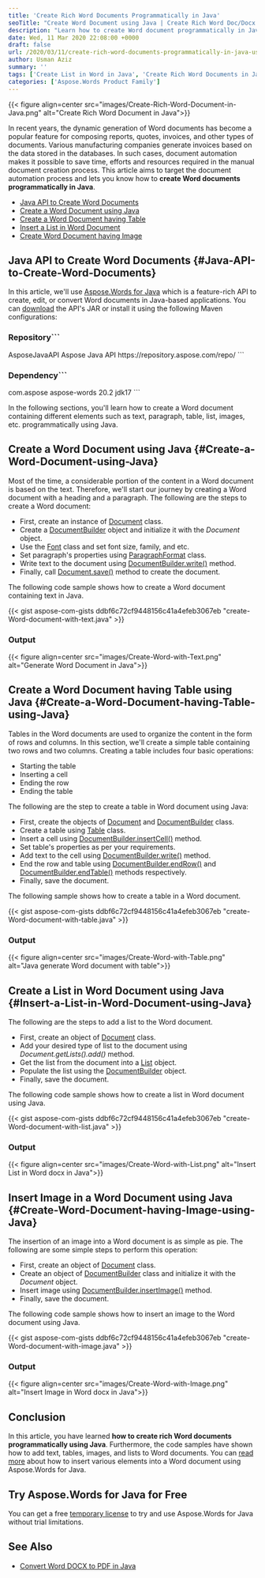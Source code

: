 ```yaml
---
title: 'Create Rich Word Documents Programmatically in Java'
seoTitle: "Create Word Document using Java | Create Rich Word Doc/Docx in Java"
description: "Learn how to create Word document programmatically in Java. Java Word API to create rich Word DOC/DOCX with headings, paragraphs, tables, lists, images."
date: Wed, 11 Mar 2020 22:08:00 +0000
draft: false
url: /2020/03/11/create-rich-word-documents-programmatically-in-java-using-java-word-api/
author: Usman Aziz
summary: ''
tags: ['Create List in Word in Java', 'Create Rich Word Documents in Java', 'Create table in Word in Java', 'Java Word API']
categories: ['Aspose.Words Product Family']
---
```




{{< figure align=center src="images/Create-Rich-Word-Document-in-Java.png" alt="Create Rich Word Document in Java">}}


In recent years, the dynamic generation of Word documents has become a popular feature for composing reports, quotes, invoices, and other types of documents. Various manufacturing companies generate invoices based on the data stored in the databases. In such cases, document automation makes it possible to save time, efforts and resources required in the manual document creation process. This article aims to target the document automation process and lets you know how to **create Word documents programmatically in Java**.

*   [Java API to Create Word Documents][1]
*   [Create a Word Document using Java][2]
*   [Create a Word Document having Table][3]
*   [Insert a List in Word Document][4]
*   [Create Word Document having Image][5]

## Java API to Create Word Documents {#Java-API-to-Create-Word-Documents}

In this article, we'll use [Aspose.Words for Java][6] which is a feature-rich API to create, edit, or convert Word documents in Java-based applications. You can [download][7] the API's JAR or install it using the following Maven configurations:

### Repository```
<repository>
    <id>AsposeJavaAPI</id>
    <name>Aspose Java API</name>
    <url>https://repository.aspose.com/repo/</url>
</repository>
```

### Dependency```
<dependency>
    <groupId>com.aspose</groupId>
    <artifactId>aspose-words</artifactId>
    <version>20.2</version>
    <classifier>jdk17</classifier>
</dependency>
```

In the following sections, you'll learn how to create a Word document containing different elements such as text, paragraph, table, list, images, etc. programmatically using Java.

## Create a Word Document using Java {#Create-a-Word-Document-using-Java}

Most of the time, a considerable portion of the content in a Word document is based on the text. Therefore, we'll start our journey by creating a Word document with a heading and a paragraph. The following are the steps to create a Word document:

*   First, create an instance of [Document][8] class.
*   Create a [DocumentBuilder][9] object and initialize it with the _Document_ object.
*   Use the [Font][10] class and set font size, family, and etc.
*   Set paragraph's properties using [ParagraphFormat][11] class.
*   Write text to the document using [DocumentBuilder.write()][12] method.
*   Finally, call [Document.save()][13] method to create the document.

The following code sample shows how to create a Word document containing text in Java.

{{< gist aspose-com-gists ddbf6c72cf9448156c41a4efeb3067eb "create-Word-document-with-text.java" >}}

### Output



{{< figure align=center src="images/Create-Word-with-Text.png" alt="Generate Word Document in Java">}}


## Create a Word Document having Table using Java {#Create-a-Word-Document-having-Table-using-Java}

Tables in the Word documents are used to organize the content in the form of rows and columns. In this section, we'll create a simple table containing two rows and two columns. Creating a table includes four basic operations:

*   Starting the table
*   Inserting a cell
*   Ending the row
*   Ending the table

The following are the step to create a table in Word document using Java:

*   First, create the objects of [Document][14] and [DocumentBuilder][15] class.
*   Create a table using [Table][16] class.
*   Insert a cell using [DocumentBuilder.insertCell()][17] method.
*   Set table's properties as per your requirements.
*   Add text to the cell using [DocumentBuilder.write()][18] method.
*   End the row and table using [DocumentBuilder.endRow()][19] and [DocumentBuilder.endTable()][20] methods respectively.
*   Finally, save the document.

The following sample shows how to create a table in a Word document.

{{< gist aspose-com-gists ddbf6c72cf9448156c41a4efeb3067eb "create-Word-document-with-table.java" >}}

### Output



{{< figure align=center src="images/Create-Word-with-Table.png" alt="Java generate Word document with table">}}


## Create a List in Word Document using Java {#Insert-a-List-in-Word-Document-using-Java}

The following are the steps to add a list to the Word document.

*   First, create an object of [Document][21] class.
*   Add your desired type of list to the document using _Document.getLists().add()_ method.
*   Get the list from the document into a [List][22] object.
*   Populate the list using the [DocumentBuilder][23] object.
*   Finally, save the document.

The following code sample shows how to create a list in Word document using Java.

{{< gist aspose-com-gists ddbf6c72cf9448156c41a4efeb3067eb "create-Word-document-with-list.java" >}}

### Output



{{< figure align=center src="images/Create-Word-with-List.png" alt="Insert List in Word docx in Java">}}


## Insert Image in a Word Document using Java {#Create-Word-Document-having-Image-using-Java}

The insertion of an image into a Word document is as simple as pie. The following are some simple steps to perform this operation:

*   First, create an object of [Document][24] class.
*   Create an object of [DocumentBuilder][25] class and initialize it with the _Document_ object.
*   Insert image using [DocumentBuilder.insertImage()][26] method.
*   Finally, save the document.

The following code sample shows how to insert an image to the Word document using Java.

{{< gist aspose-com-gists ddbf6c72cf9448156c41a4efeb3067eb "create-Word-document-with-image.java" >}}

### Output



{{< figure align=center src="images/Create-Word-with-Image.png" alt="Insert Image in Word docx in Java">}}


## Conclusion

In this article, you have learned **how to create rich Word documents programmatically using Java**. Furthermore, the code samples have shown how to add text, tables, images, and lists to Word documents. You can [read more][27] about how to insert various elements into a Word document using Aspose.Words for Java.

## Try Aspose.Words for Java for Free

You can get a free [temporary license][28] to try and use Aspose.Words for Java without trial limitations.

## See Also

*   [Convert Word DOCX to PDF in Java][29]




[1]: #Java-API-to-Create-Word-Documents
[2]: #Create-a-Word-Document-using-Java
[3]: #Create-a-Word-Document-having-Table-using-Java
[4]: #Insert-a-List-in-Word-Document-using-Java
[5]: #Create-Word-Document-having-Image-using-Java
[6]: https://products.aspose.com/words/java
[7]: https://downloads.aspose.com/words/java
[8]: https://apireference.aspose.com/java/words/com.aspose.words/Document
[9]: https://apireference.aspose.com/java/words/com.aspose.words/DocumentBuilder
[10]: https://apireference.aspose.com/java/words/com.aspose.words/Font
[11]: https://apireference.aspose.com/java/words/com.aspose.words/ParagraphFormat
[12]: https://apireference.aspose.com/java/words/com.aspose.words/DocumentBuilder#write(java.lang.String)
[13]: https://apireference.aspose.com/java/words/com.aspose.words/document#save(java.lang.String)
[14]: https://apireference.aspose.com/java/words/com.aspose.words/Document
[15]: https://apireference.aspose.com/java/words/com.aspose.words/DocumentBuilder
[16]: https://apireference.aspose.com/java/words/com.aspose.words/Table
[17]: https://apireference.aspose.com/java/words/com.aspose.words/documentbuilder#insertCell()
[18]: https://apireference.aspose.com/java/words/com.aspose.words/DocumentBuilder#write(java.lang.String)
[19]: https://apireference.aspose.com/java/words/com.aspose.words/documentbuilder#endRow()
[20]: https://apireference.aspose.com/java/words/com.aspose.words/documentbuilder#endTable()
[21]: https://apireference.aspose.com/java/words/com.aspose.words/Document
[22]: https://apireference.aspose.com/java/words/com.aspose.words/List
[23]: https://apireference.aspose.com/java/words/com.aspose.words/DocumentBuilder
[24]: https://apireference.aspose.com/java/words/com.aspose.words/Document
[25]: https://apireference.aspose.com/java/words/com.aspose.words/DocumentBuilder
[26]: https://apireference.aspose.com/java/words/com.aspose.words/documentbuilder#insertImage(java.lang.String)
[27]: https://docs.aspose.com/display/wordsjava/Developer+Guide
[28]: https://purchase.aspose.com/temporary-license
[29]: https://blog.aspose.com/2020/02/20/convert-word-doc-docx-to-pdf-in-java-programmatically/





